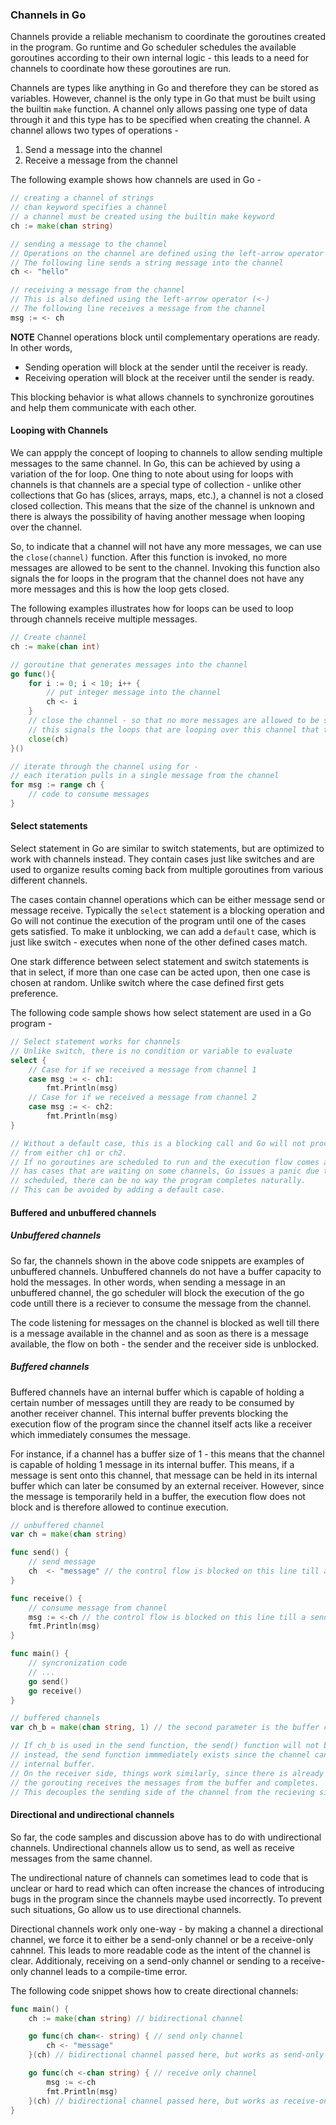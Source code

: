 ### Channels in Go
Channels provide a reliable mechanism to coordinate the goroutines created in the program. Go runtime and Go scheduler schedules the available goroutines according to their own internal logic - this leads to a need for channels to coordinate how these goroutines are run.

Channels are types like anything in Go and therefore they can be stored as variables. However, channel is the only type in Go that must be built using the builtin `make` function.
A channel only allows passing one type of data through it and this type has to be specified when creating the channel. A channel allows two types of operations - 
1. Send a message into the channel
2. Receive a message from the channel

The following example shows how channels are used in Go - 
```go
// creating a channel of strings
// chan keyword specifies a channel
// a channel must be created using the builtin make keyword
ch := make(chan string)

// sending a message to the channel
// Operations on the channel are defined using the left-arrow operator (<-)
// The following line sends a string message into the channel
ch <- "hello"

// receiving a message from the channel
// This is also defined using the left-arrow operator (<-)
// The following line receives a message from the channel
msg := <- ch
```

**NOTE**
Channel operations block until complementary operations are ready. In other words, 
 - Sending operation will block at the sender until the receiver is ready.
 - Receiving operation will block at the receiver until the sender is ready.

This blocking behavior is what allows channels to synchronize goroutines and help them communicate with each other.

#### Looping with Channels
We can appply the concept of looping to channels to allow sending multiple messages to the same channel. In Go, this can be achieved by using a variation of the for loop.
One thing to note about using for loops with channels is that channels are a special type of collection - unlike other collections that Go has (slices, arrays, maps, etc.), a channel is not a closed closed collection.
This means that the size of the channel is unknown and there is always the possibility of having another message when looping over the channel.

So, to indicate that a channel will not have any more messages, we can use the `close(channel)` function. After this function is invoked, no more messages are allowed to be sent to the channel. 
Invoking this function also signals the for loops in the program that the channel does not have any more messages and this is how the loop gets closed.

The following examples illustrates how for loops can be used to loop through channels receive multiple messages.
 
```go
// Create channel
ch := make(chan int)

// goroutine that generates messages into the channel
go func(){
    for i := 0; i < 10; i++ {
        // put integer message into the channel
        ch <- i
    }
    // close the channel - so that no more messages are allowed to be sent
    // this signals the loops that are looping over this channel that there are no more messages and therefore the loop can be stopped.
    close(ch)
}()

// iterate through the channel using for - 
// each iteration pulls in a single message from the channel
for msg := range ch {
    // code to consume messages
}
```

#### Select statements
Select statement in Go are similar to switch statements, but are optimized to work with channels instead. They contain cases just like switches and are used to organize results coming back from multiple goroutines from various different channels.

The cases contain channel operations which can be either message send or message receive. Typically the `select` statement is a blocking operation and Go will not continue the execution of the program until one of the cases gets satisfied. To make it unblocking, we can add a `default` case, which is just like switch - executes when none of the other defined cases match.

One stark difference between select statement and switch statements is that in select, if more than one case can be acted upon, then one case is chosen at random. Unlike switch where the case defined first gets preference. 

The following code sample shows how select statement are used in a Go program -
```go
// Select statement works for channels
// Unlike switch, there is no condition or variable to evaluate
select {
    // Case for if we received a message from channel 1
    case msg := <- ch1:
        fmt.Println(msg)
    // Case for if we received a message from channel 2
    case msg := <- ch2:
        fmt.Println(msg)
}

// Without a default case, this is a blocking call and Go will not proceed until we receive a message 
// from either ch1 or ch2.
// If no goroutines are scheduled to run and the execution flow comes across a select statement which
// has cases that are waiting on some channels, Go issues a panic due to a deadlock - since with no goroutines 
// scheduled, there can be no way the program completes naturally. 
// This can be avoided by adding a default case.
```
#### Buffered and unbuffered channels

##### Unbuffered channels
So far, the channels shown in the above code snippets are examples of unbuffered channels. Unbuffered channels do not have a buffer capacity to hold the messages. In other words, when sending a message in an unbuffered channel, the go scheduler will block the execution of the go code untill there is a reciever to consume the message from the channel.

The code listening for messages on the channel is blocked as well till there is a message available in the channel and as soon as there is a message available, the flow on both - the sender and the receiver side is unblocked.

##### Buffered channels
Buffered channels have an internal buffer which is capable of holding a certain number of messages untill they are ready to be consumed by another receiver channel. This internal buffer prevents blocking the execution flow of the program since the channel itself acts like a receiver which immediately consumes the message. 

For instance, if a channel has a buffer size of 1 - this means that the channel is capable of holding 1 message in its internal buffer. This means, if a message is sent onto this channel, that message can be held in its internal buffer which can later be consumed by an external receiver. However, since the message is temporarily held in a buffer, the execution flow does not block and is therefore allowed to continue execution. 

```go
// unbuffered channel 
var ch = make(chan string)

func send() {
    // send message
    ch  <- "message" // the control flow is blocked on this line till a reciever consumes message
}

func receive() {
    // consume message from channel
    msg := <-ch // the control flow is blocked on this line till a sender sends a message
    fmt.Println(msg)
}

func main() {
    // syncronization code
    // ...
    go send()
    go receive()
}

// buffered channels
var ch_b = make(chan string, 1) // the second parameter is the buffer capacity for messages

// If ch_b is used in the send function, the send() function will not block till the reciever is ready,
// instead, the send function immmediately exists since the channel can hold 1 message internally in its 
// internal buffer.
// On the receiver side, things work similarly, since there is already a message on the internal buffer, 
// the gorouting receives the messages from the buffer and completes.
// This decouples the sending side of the channel from the recieving side of the channel.
```
#### Directional and undirectional channels

So far, the code samples and discussion above has to do with undirectional channels. Undirectional channels allow us to send, as well as receive messages from the same channel.

The undirectional nature of channels can sometimes lead to code that is unclear or hard to read which can often increase the chances of introducing bugs in the program since the channels maybe used incorrectly. To prevent such situations, Go allow us to use directional channels.

Directional channels work only one-way - by making a channel a directional channel, we force it to either be a send-only channel or be a receive-only cahnnel. This leads to more readable code as the intent of the channel is clear.
Additionaly, receiving on a send-only channel or sending to a receive-only channel leads to a compile-time error.

The following code snippet shows how to create directional channels: 

```go
func main() {
    ch := make(chan string) // bidirectional channel

    go func(ch chan<- string) { // send only channel
        ch <- "message"
    }(ch) // bidirectional channel passed here, but works as send-only within the goroutine

    go func(ch <-chan string) { // receive only channel
        msg := <-ch
        fmt.Println(msg)
    }(ch) // bidirectional channel passed here, but works as receive-only within the goroutine
}
```
